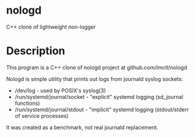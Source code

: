 # nologd
C++ clone of lightweight non-logger

# Description
This program is a C++ clone of nologd project at github.com/lmctl/nologd

Nologd is simple utility that prints out logs from journald syslog sockets:
* /dev/log - used by POSIX's syslog(3)
* /run/systemd/journal/socket - "explicit" systemd logging (sd_journal functions)
* /run/systemd/journal/stdout - "implicit" systemd logging (stdout/stderr of service processes)

It was created as a benchmark, not real journald replacement.

